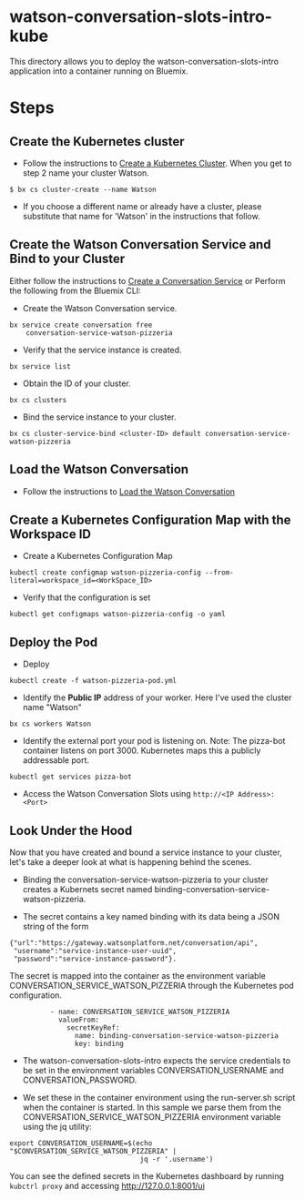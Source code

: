 # watson-conversation-slots-intro-kube

This directory allows you to deploy the watson-conversation-slots-intro application into a container running on Bluemix. 

# Steps

## Create the Kubernetes cluster

* Follow the instructions to [Create a Kubernetes Cluster](https://github.com/IBM/container-journey-template). When you get to step 2 name your cluster Watson. 
```
$ bx cs cluster-create --name Watson
```
* If you choose a different name or already have a cluster, please substitute that name for 'Watson' in the instructions that follow.

## Create the Watson Conversation Service and Bind to your Cluster

Either follow the instructions to [Create a Conversation Service](https://console.ng.bluemix.net/catalog/services/conversation) or Perform the following from the Bluemix CLI:

* Create the Watson Conversation service.

```
bx service create conversation free 
	conversation-service-watson-pizzeria
```


* Verify that the service instance is created.

```
bx service list
```

* Obtain the ID of your cluster.

```
bx cs clusters
```

* Bind the service instance to your cluster.

```
bx cs cluster-service-bind <cluster-ID> default conversation-service-watson-pizzeria
```

## Load the Watson Conversation

* Follow the instructions to [Load the Watson Conversation](https://github.com/IBM/watson-conversation-slots-intro#4-configure-watson-conversation)

## Create a Kubernetes Configuration Map with the Workspace ID

* Create a Kubernetes Configuration Map

```kubectl create configmap watson-pizzeria-config --from-literal=workspace_id=<WorkSpace_ID>```

* Verify that the configuration is set

```kubectl get configmaps watson-pizzeria-config -o yaml```

## Deploy the Pod

* Deploy

```kubectl create -f watson-pizzeria-pod.yml```

* Identify the **Public IP** address of your worker. Here I've used the cluster name "Watson"

```bx cs workers Watson``` 

* Identify the external port your pod is listening on. Note: The pizza-bot container listens on port 3000. Kubernetes maps this a publicly addressable port.

```kubectl get services pizza-bot```

* Access the Watson Conversation Slots using `http://<IP Address>:<Port>`

## Look Under the Hood

Now that you have created and bound a service instance to your cluster, let's take a deeper look at what is happening behind the scenes.


* Binding the conversation-service-watson-pizzeria to your cluster creates a Kubernets secret named binding-conversation-service-watson-pizzeria.

* The secret contains a key named binding with its data being a JSON string of the form 

```
{"url":"https://gateway.watsonplatform.net/conversation/api",
 "username":"service-instance-user-uuid",
 "password":"service-instance-password"}.
```

The secret is mapped into the container as the environment variable CONVERSATION_SERVICE_WATSON_PIZZERIA through the Kubernetes pod configuration.

```
          - name: CONVERSATION_SERVICE_WATSON_PIZZERIA
            valueFrom:
              secretKeyRef:
                name: binding-conversation-service-watson-pizzeria
                key: binding
```

* The watson-conversation-slots-intro expects the service credentials to be set in the environment variables CONVERSATION_USERNAME and CONVERSATION_PASSWORD.

* We set these in the container environment using the run-server.sh script when the container is started. In this sample we parse them from the CONVERSATION_SERVICE_WATSON_PIZZERIA environment variable using the jq utility:

```
export CONVERSATION_USERNAME=$(echo "$CONVERSATION_SERVICE_WATSON_PIZZERIA" |
                                jq -r '.username')

```

You can see the defined secrets in the Kubernetes dashboard by running ``kubctrl proxy`` and accessing http://127.0.0.1:8001/ui
